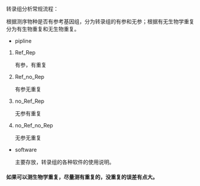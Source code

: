 转录组分析常规流程：

根据测序物种是否有参考基因组，分为转录组的有参和无参；根据有无生物学重复分为有生物重复和无生物重复。

- pipline

1. Ref_Rep 

   有参，有重复

2. Ref_no_Rep 

   有参无重复

3. no_Ref_Rep

   无参有重复

4. no_Ref_no_Rep

   无参无重复

- software

  主要存放，转录组的各种软件的使用说明。



#### 如果可以测生物学重复，尽量测有重复的，没重复的误差有点大。

